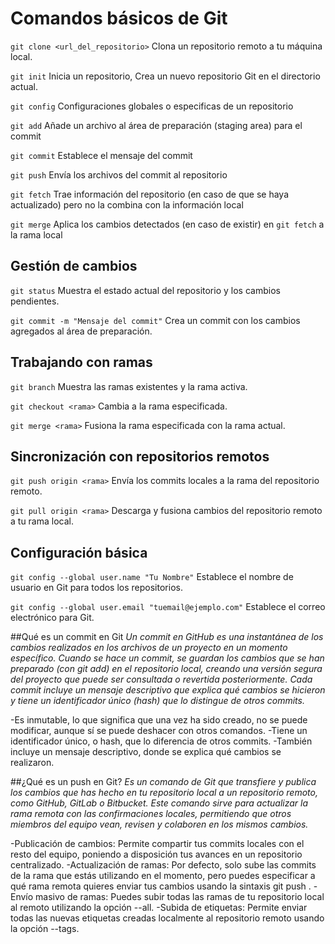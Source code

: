 # Comandos básicos de Git
`git clone <url_del_repositorio>`  Clona un repositorio remoto a tu máquina local.

`git init` Inicia un repositorio, Crea un nuevo repositorio Git en el directorio actual.

`git config` Configuraciones globales o especificas de un repositorio

`git add` Añade un archivo al área de preparación (staging area) para el commit 

`git commit` Establece el mensaje del commit

`git push` Envía los archivos del commit al repositorio

`git fetch` Trae información del repositorio (en caso de que se haya actualizado) pero no la combina con la información local

`git merge` Aplica los cambios detectados (en caso de existir) en `git fetch` a la rama local

## Gestión de cambios
`git status`  Muestra el estado actual del repositorio y los cambios pendientes.  

`git commit -m "Mensaje del commit"`  Crea un commit con los cambios agregados al área de preparación.

## Trabajando con ramas
`git branch`  Muestra las ramas existentes y la rama activa.

`git checkout <rama>`  Cambia a la rama especificada.  

`git merge <rama>`  Fusiona la rama especificada con la rama actual.

## Sincronización con repositorios remotos
`git push origin <rama>`  Envía los commits locales a la rama del repositorio remoto.  

`git pull origin <rama>`  Descarga y fusiona cambios del repositorio remoto a tu rama local.

## Configuración básica
`git config --global user.name "Tu Nombre"`  Establece el nombre de usuario en Git para todos los repositorios.

`git config --global user.email "tuemail@ejemplo.com"`  Establece el correo electrónico para Git.

##Qué es un commit en Git
*Un commit en GitHub es una instantánea de los cambios realizados en los archivos de un proyecto en un momento específico. Cuando se hace un commit, se guardan los cambios que se han preparado (con git add) en el repositorio local, creando una versión segura del proyecto que puede ser consultada o revertida posteriormente. Cada commit incluye un mensaje descriptivo que explica qué cambios se hicieron y tiene un identificador único (hash) que lo distingue de otros commits.*

-Es inmutable, lo que significa que una vez ha sido creado, no se puede modificar, aunque sí se puede deshacer con otros comandos.
-Tiene un identificador único, o hash, que lo diferencia de otros commits.
-También incluye un mensaje descriptivo, donde se explica qué cambios se realizaron.


##¿Qué es un push en Git?
*Es un comando de Git que transfiere y publica los cambios que has hecho en tu repositorio local a un repositorio remoto, como GitHub, GitLab o Bitbucket. Este comando sirve para actualizar la rama remota con las confirmaciones locales, permitiendo que otros miembros del equipo vean, revisen y colaboren en los mismos cambios.* 

-Publicación de cambios: Permite compartir tus commits locales con el resto del equipo, poniendo a disposición tus avances en un repositorio centralizado.
-Actualización de ramas: Por defecto, solo sube las commits de la rama que estás utilizando en el momento, pero puedes especificar a qué rama remota quieres enviar tus cambios usando la sintaxis git push <remoto> <branch>. 
-Envío masivo de ramas: Puedes subir todas las ramas de tu repositorio local al remoto utilizando la opción --all. 
-Subida de etiquetas: Permite enviar todas las nuevas etiquetas creadas localmente al repositorio remoto usando la opción --tags. 









